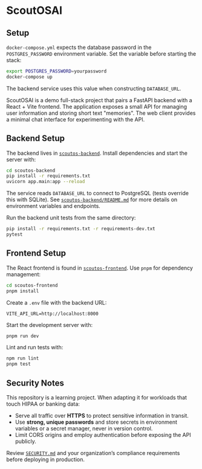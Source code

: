 # ScoutOSAI

## Setup

`docker-compose.yml` expects the database password in the `POSTGRES_PASSWORD`
environment variable. Set the variable before starting the stack:

```bash
export POSTGRES_PASSWORD=yourpassword
docker-compose up
```

The backend service uses this value when constructing `DATABASE_URL`.

ScoutOSAI is a demo full-stack project that pairs a FastAPI backend with a React + Vite frontend. The application exposes a small API for managing user information and storing short text "memories". The web client provides a minimal chat interface for experimenting with the API.

## Backend Setup

The backend lives in [`scoutos-backend`](scoutos-backend/). Install dependencies and start the server with:

```bash
cd scoutos-backend
pip install -r requirements.txt
uvicorn app.main:app --reload
```

The service reads `DATABASE_URL` to connect to PostgreSQL (tests override this with SQLite). See [`scoutos-backend/README.md`](scoutos-backend/README.md) for more details on environment variables and endpoints.

Run the backend unit tests from the same directory:

```bash
pip install -r requirements.txt -r requirements-dev.txt
pytest
```

## Frontend Setup

The React frontend is found in [`scoutos-frontend`](scoutos-frontend/). Use `pnpm` for dependency management:

```bash
cd scoutos-frontend
pnpm install
```

Create a `.env` file with the backend URL:

```
VITE_API_URL=http://localhost:8000
```

Start the development server with:

```bash
pnpm run dev
```

Lint and run tests with:

```bash
npm run lint
pnpm test
```

## Security Notes

This repository is a learning project. When adapting it for workloads that touch HIPAA or banking data:

- Serve all traffic over **HTTPS** to protect sensitive information in transit.
- Use **strong, unique passwords** and store secrets in environment variables or a secret manager, never in version control.
- Limit CORS origins and employ authentication before exposing the API publicly.

Review [`SECURITY.md`](SECURITY.md) and your organization’s compliance requirements before deploying in production.
